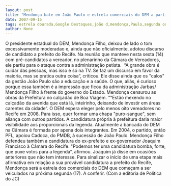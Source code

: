 ```yaml
---
layout: post
title: "Mendonça bate em João Paulo e estrela comerciais do DEM a partir desta segunda"
date: 2007-09-15
tags: estrela dourada,Google Destaques,joão d,mendonça,Paulo,segunda onda
author: None
---
```

O presidente estadual do DEM, Mendon&ccedil;a Filho, deixou de lado o tom excessivamente moderadao e, ainda que n&atilde;o oficialmente, adotou discurso de candidato a prefeito do Recife.
Na reuni&atilde;o que manteve nesta sexta (14) com pr&eacute;-candidatos a vereador, no plenarinho da C&acirc;mara de Vereadores, ele partiu para o ataque contra a administra&ccedil;&atilde;o petista.&nbsp; 
&ldquo;A grande obra &eacute; cuidar das pessoas, mas isso &eacute; s&oacute; na TV. Se faz um discurso em favor da maioria, mas se pratica outra coisa&rdquo;, criticou. 
Ele disse ainda que os &quot;calos&quot; da gest&atilde;o Jo&atilde;o Paulo s&atilde;o a educa&ccedil;&atilde;o e a sa&uacute;de. O que, ali&aacute;s, &eacute; curioso porque essa tamb&eacute;m &eacute; a impress&atilde;o que ficou da administra&ccedil;&atilde;o Jarbas/ Mendon&ccedil;a Filho &agrave; frente do governo do Estado.
Mendon&ccedil;a censurou as obras da Prefeitura no cal&ccedil;ad&atilde;o de Boa Viagem. &quot;&ldquo;Est&atilde;o mexendo no cal&ccedil;ad&atilde;o da avenida que est&aacute; l&aacute;, inteirinho, deixando de investir em &aacute;reas carentes da cidade&rdquo;. 
O DEM espera eleger pelo menos oito vereadores no Recife em 2008. Para isso, quer formar uma chapa &quot;puro-sangue&quot;, sem alian&ccedil;a com outros partidos.&nbsp;A candidatura pr&oacute;pria &agrave; prefeitura daria maior visibilidade aos proporcionais da legenda.
Atualmente a bancada do DEM na C&acirc;mara &eacute; formada por apena dois integrantes. Em 2004, o partido, ent&atilde;o PFL, apoiou Cadoca, do PMDB, &agrave; sucess&atilde;o de Jo&atilde;o Paulo.
Mendon&ccedil;a Filho defendeu tamb&eacute;m a candidatura do ex-prefeito e ex-governador Joaquim Francisco &agrave; C&acirc;mara do Recife. &quot;Podemos ter uma candidatura bomba, forte, que puxe votos para a legenda&rdquo;, afirmou. Joaquim j&aacute; disse em ocasi&otilde;es anteriores que n&atilde;o tem interesse. 
Para sinalizar o in&iacute;cio de uma etapa mais afirmativa em rela&ccedil;&atilde;o a sua prov&aacute;vel candidatura a prefeito do Recife, Mendon&ccedil;a ser&aacute; a estrela dos comerciais do DEM que come&ccedil;am a ser veiculados na pr&oacute;xima segunda (17). A conferir.
(Com a editoria de Pol&iacute;tica do JC) 